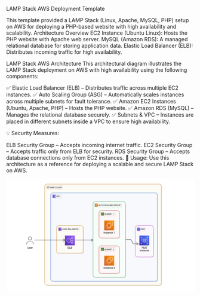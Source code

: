 LAMP Stack AWS Deployment Template

This template provided a LAMP Stack (Linux, Apache, MySQL, PHP) setup on AWS for deploying a PHP-based website with high availability and scalability.
Architecture Overview
EC2 Instance (Ubuntu Linux): Hosts the PHP website with Apache web server.
MySQL (Amazon RDS): A managed relational database for storing application data.
Elastic Load Balancer (ELB): Distributes incoming traffic for high availability.

LAMP Stack AWS Architecture
This architectural diagram illustrates the LAMP Stack deployment on AWS with high availability using the following components:

✅ Elastic Load Balancer (ELB) – Distributes traffic across multiple EC2 instances.
✅ Auto Scaling Group (ASG) – Automatically scales instances across multiple subnets for fault tolerance.
✅ Amazon EC2 Instances (Ubuntu, Apache, PHP) – Hosts the PHP website.
✅ Amazon RDS (MySQL) – Manages the relational database securely.
✅ Subnets & VPC – Instances are placed in different subnets inside a VPC to ensure high availability.

💡 Security Measures:

ELB Security Group – Accepts incoming internet traffic.
EC2 Security Group – Accepts traffic only from ELB for security.
RDS Security Group – Accepts database connections only from EC2 instances.
📍 Usage:
Use this architecture as a reference for deploying a scalable and secure LAMP Stack on AWS.

![LAMP Stack AWS Architecture](image.png)
